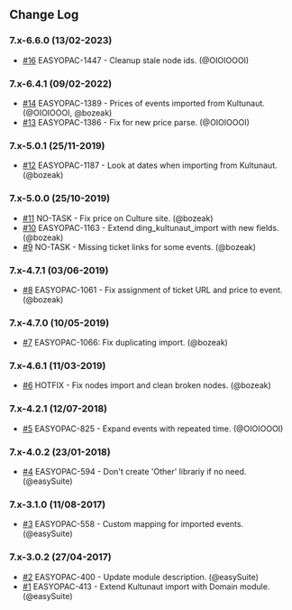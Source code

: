 ## Change Log

### 7.x-6.6.0 (13/02-2023)
- [#16](https://github.com/easySuite/ding_kultunaut_import/pull/16) EASYOPAC-1447 - Cleanup stale node ids. (@OIOIOOOI)

### 7.x-6.4.1 (09/02-2022)
- [#14](https://github.com/easySuite/ding_kultunaut_import/pull/14) EASYOPAC-1389 - Prices of events imported from Kultunaut. (@OIOIOOOI, @bozeak)
- [#13](https://github.com/easySuite/ding_kultunaut_import/pull/13) EASYOPAC-1386 - Fix for new price parse. (@OIOIOOOI)

### 7.x-5.0.1 (25/11-2019)
- [#12](https://github.com/easySuite/ding_kultunaut_import/pull/12) EASYOPAC-1187 - Look at dates when importing from Kultunaut. (@bozeak)

### 7.x-5.0.0 (25/10-2019)
- [#11](https://github.com/easySuite/ding_kultunaut_import/pull/11) NO-TASK - Fix price on Culture site. (@bozeak)
- [#10](https://github.com/easySuite/ding_kultunaut_import/pull/10) EASYOPAC-1163 - Extend ding_kultunaut_import with new fields. (@bozeak)
- [#9](https://github.com/easySuite/ding_kultunaut_import/pull/9) NO-TASK - Missing ticket links for some events. (@bozeak)

### 7.x-4.7.1 (03/06-2019)
- [#8](https://github.com/easySuite/ding_kultunaut_import/pull/8) EASYOPAC-1061 - Fix assignment of ticket URL and price to event. (@bozeak)

### 7.x-4.7.0 (10/05-2019)
- [#7](https://github.com/easySuite/ding_kultunaut_import/pull/7) EASYOPAC-1066: Fix duplicating import. (@bozeak)

### 7.x-4.6.1 (11/03-2019)
- [#6](https://github.com/easySuite/ding_kultunaut_import/pull/6) HOTFIX - Fix nodes import and clean broken nodes. (@bozeak)

### 7.x-4.2.1 (12/07-2018)
- [#5](https://github.com/easySuite/ding_kultunaut_import/pull/5) EASYOPAC-825 - Expand events with repeated time. (@OIOIOOOI)

### 7.x-4.0.2 (23/01-2018)
- [#4](https://github.com/easySuite/ding_kultunaut_import/pull/4) EASYOPAC-594 - Don't create 'Other' librariy if no need. (@easySuite)

### 7.x-3.1.0 (11/08-2017)
- [#3](https://github.com/easySuite/ding_kultunaut_import/pull/3) EASYOPAC-558 - Custom mapping for imported events. (@easySuite)

### 7.x-3.0.2 (27/04-2017)
- [#2](https://github.com/easySuite/ding_kultunaut_import/pull/2) EASYOPAC-400 - Update module description. (@easySuite)
- [#1](https://github.com/easySuite/ding_kultunaut_import/pull/1) EASYOPAC-413 - Extend Kultunaut import with Domain module. (@easySuite)